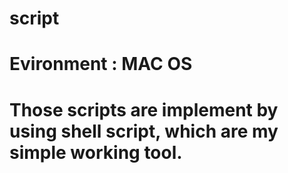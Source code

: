 # script
# Evironment : MAC OS
# Those scripts are implement by using shell script, which are my simple working tool.
